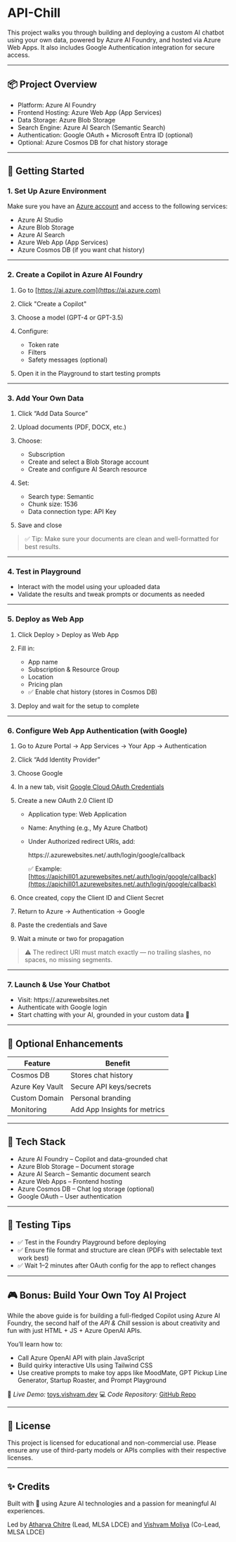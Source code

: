 # API-Chill

This project walks you through building and deploying a custom AI chatbot using your own data, powered by Azure AI Foundry, and hosted via Azure Web Apps. It also includes Google Authentication integration for secure access.

---

## 📦 Project Overview

* Platform: Azure AI Foundry
* Frontend Hosting: Azure Web App (App Services)
* Data Storage: Azure Blob Storage
* Search Engine: Azure AI Search (Semantic Search)
* Authentication: Google OAuth + Microsoft Entra ID (optional)
* Optional: Azure Cosmos DB for chat history storage

---

## 🚀 Getting Started

### 1. Set Up Azure Environment

Make sure you have an [Azure account](https://portal.azure.com) and access to the following services:

* Azure AI Studio
* Azure Blob Storage
* Azure AI Search
* Azure Web App (App Services)
* Azure Cosmos DB (if you want chat history)

---

### 2. Create a Copilot in Azure AI Foundry

1. Go to [https://ai.azure.com](https://ai.azure.com)
2. Click "Create a Copilot"
3. Choose a model (GPT-4 or GPT-3.5)
4. Configure:

   * Token rate
   * Filters
   * Safety messages (optional)
5. Open it in the Playground to start testing prompts

---

### 3. Add Your Own Data

1. Click “Add Data Source”
2. Upload documents (PDF, DOCX, etc.)
3. Choose:

   * Subscription
   * Create and select a Blob Storage account
   * Create and configure AI Search resource
4. Set:

   * Search type: Semantic
   * Chunk size: 1536
   * Data connection type: API Key
5. Save and close

> ✅ Tip: Make sure your documents are clean and well-formatted for best results.

---

### 4. Test in Playground

* Interact with the model using your uploaded data
* Validate the results and tweak prompts or documents as needed

---

### 5. Deploy as Web App

1. Click Deploy > Deploy as Web App
2. Fill in:

   * App name
   * Subscription & Resource Group
   * Location
   * Pricing plan
   * ✅ Enable chat history (stores in Cosmos DB)
3. Deploy and wait for the setup to complete

---

### 6. Configure Web App Authentication (with Google)

1. Go to Azure Portal → App Services → Your App → Authentication
2. Click “Add Identity Provider”
3. Choose Google
4. In a new tab, visit [Google Cloud OAuth Credentials](https://console.cloud.google.com/apis/credentials)
5. Create a new OAuth 2.0 Client ID

   * Application type: Web Application
   * Name: Anything (e.g., My Azure Chatbot)
   * Under Authorized redirect URIs, add:

     https\://<your-app-name>.azurewebsites.net/.auth/login/google/callback

     ✅ Example: [https://apichill01.azurewebsites.net/.auth/login/google/callback](https://apichill01.azurewebsites.net/.auth/login/google/callback)
6. Once created, copy the Client ID and Client Secret
7. Return to Azure → Authentication → Google
8. Paste the credentials and Save
9. Wait a minute or two for propagation

> ⚠ The redirect URI must match exactly — no trailing slashes, no spaces, no missing segments.

---

### 7. Launch & Use Your Chatbot

* Visit: https\://<your-app-name>.azurewebsites.net
* Authenticate with Google login
* Start chatting with your AI, grounded in your custom data 🎯

---

## 🔐 Optional Enhancements

| Feature           | Benefit                      |
| ----------------- | ---------------------------- |
| Cosmos DB       | Stores chat history          |
| Azure Key Vault | Secure API keys/secrets      |
| Custom Domain   | Personal branding            |
| Monitoring      | Add App Insights for metrics |

---

## 🧠 Tech Stack

* Azure AI Foundry – Copilot and data-grounded chat
* Azure Blob Storage – Document storage
* Azure AI Search – Semantic document search
* Azure Web Apps – Frontend hosting
* Azure Cosmos DB – Chat log storage (optional)
* Google OAuth – User authentication

---

## 🧪 Testing Tips

* ✅ Test in the Foundry Playground before deploying
* ✅ Ensure file format and structure are clean (PDFs with selectable text work best)
* ✅ Wait 1–2 minutes after OAuth config for the app to reflect changes

---

## 🎮 Bonus: Build Your Own Toy AI Project

While the above guide is for building a full-fledged Copilot using Azure AI Foundry, the second half of the *API & Chill* session is about creativity and fun with just HTML + JS + Azure OpenAI APIs.

You’ll learn how to:

* Call Azure OpenAI API with plain JavaScript
* Build quirky interactive UIs using Tailwind CSS
* Use creative prompts to make toy apps like MoodMate, GPT Pickup Line Generator, Startup Roaster, and Prompt Playground

🎯 *Live Demo:* [toys.vishvam.dev](https://toys.vishvam.dev)
💻 *Code Repository:* [GitHub Repo](https://github.com/0xvish/mlsa-api-and-chill)

---

## 📄 License

This project is licensed for educational and non-commercial use. Please ensure any use of third-party models or APIs complies with their respective licenses.

---

## ✨ Credits

Built with 💙 using Azure AI technologies and a passion for meaningful AI experiences.

Led by [Atharva Chitre](https://github.com/whoatharva) (Lead, MLSA LDCE) and [Vishvam Moliya](https://vishvam.dev/) (Co-Lead, MLSA LDCE)
